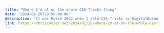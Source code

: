 ```yaml
---
title: "Where I’m at on the whole CSS-Tricks thing"
date: "2024-02-28T20:50-08:00"
description: "It was March 2022 when I sold CSS-Tricks to DigitalOcean. So it’s been just about 2 years now. This was me and my wife’s thinking: The negotiated sale price was fair. They are a big com…"
link: https://chriscoyier.net/2024/02/28/where-im-at-on-the-whole-css-tricks-thing/
---
```

